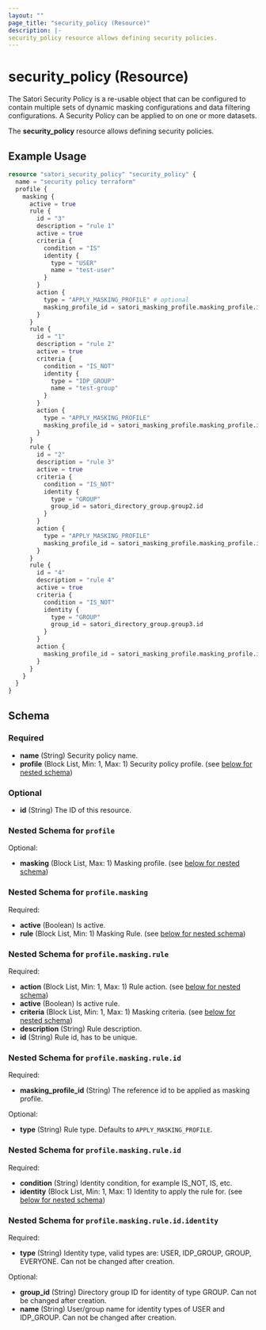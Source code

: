 ```yaml
---
layout: ""
page_title: "security_policy (Resource)"
description: |-
security_policy resource allows defining security policies.
---
```


# security_policy (Resource)

The Satori Security Policy is a re-usable object that can be configured to contain multiple sets of dynamic masking configurations and data filtering configurations.
A Security Policy can be applied to on one or more datasets.

The **security_policy** resource allows defining security policies.

## Example Usage

```terraform
resource "satori_security_policy" "security_policy" {
  name = "security policy terraform"
  profile {
    masking {
      active = true
      rule {
        id = "3"
        description = "rule 1"
        active = true
        criteria {
          condition = "IS"
          identity {
            type = "USER"
            name = "test-user"
          }
        }
        action {
          type = "APPLY_MASKING_PROFILE" # optional
          masking_profile_id = satori_masking_profile.masking_profile.id # as reference of previously created masking profile
        }
      }
      rule {
        id = "1"
        description = "rule 2"
        active = true
        criteria {
          condition = "IS_NOT"
          identity {
            type = "IDP_GROUP"
            name = "test-group"
          }
        }
        action {
          type = "APPLY_MASKING_PROFILE"
          masking_profile_id = satori_masking_profile.masking_profile.id
        }
      }
      rule {
        id = "2"
        description = "rule 3"
        active = true
        criteria {
          condition = "IS_NOT"
          identity {
            type = "GROUP"
            group_id = satori_directory_group.group2.id
          }
        }
        action {
          type = "APPLY_MASKING_PROFILE"
          masking_profile_id = satori_masking_profile.masking_profile.id
        }
      }
      rule {
        id = "4"
        description = "rule 4"
        active = true
        criteria {
          condition = "IS_NOT"
          identity {
            type = "GROUP"
            group_id = satori_directory_group.group3.id
          }
        }
        action {
          masking_profile_id = satori_masking_profile.masking_profile.id
        }
      }
    }
  }
}
```

<!-- schema generated by tfplugindocs -->
## Schema

### Required

- **name** (String) Security policy name.
- **profile** (Block List, Min: 1, Max: 1) Security policy profile. (see [below for nested schema](#nestedblock--profile))

### Optional

- **id** (String) The ID of this resource.

<a id="nestedblock--profile"></a>
### Nested Schema for `profile`

Optional:

- **masking** (Block List, Max: 1) Masking profile. (see [below for nested schema](#nestedblock--profile--masking))

<a id="nestedblock--profile--masking"></a>
### Nested Schema for `profile.masking`

Required:

- **active** (Boolean) Is active.
- **rule** (Block List, Min: 1) Masking Rule. (see [below for nested schema](#nestedblock--profile--masking--rule))

<a id="nestedblock--profile--masking--rule"></a>
### Nested Schema for `profile.masking.rule`

Required:

- **action** (Block List, Min: 1, Max: 1) Rule action. (see [below for nested schema](#nestedblock--profile--masking--rule--action))
- **active** (Boolean) Is active rule.
- **criteria** (Block List, Min: 1, Max: 1) Masking criteria. (see [below for nested schema](#nestedblock--profile--masking--rule--criteria))
- **description** (String) Rule description.
- **id** (String) Rule id, has to be unique.

<a id="nestedblock--profile--masking--rule--action"></a>
### Nested Schema for `profile.masking.rule.id`

Required:

- **masking_profile_id** (String) The reference id to be applied as masking profile.

Optional:

- **type** (String) Rule type. Defaults to `APPLY_MASKING_PROFILE`.


<a id="nestedblock--profile--masking--rule--criteria"></a>
### Nested Schema for `profile.masking.rule.id`

Required:

- **condition** (String) Identity condition, for example IS_NOT, IS, etc.
- **identity** (Block List, Min: 1, Max: 1) Identity to apply the rule for. (see [below for nested schema](#nestedblock--profile--masking--rule--id--identity))

<a id="nestedblock--profile--masking--rule--id--identity"></a>
### Nested Schema for `profile.masking.rule.id.identity`

Required:

- **type** (String) Identity type, valid types are: USER, IDP_GROUP, GROUP, EVERYONE.
Can not be changed after creation.

Optional:

- **group_id** (String) Directory group ID for identity of type GROUP.
Can not be changed after creation.
- **name** (String) User/group name for identity types of USER and IDP_GROUP.
Can not be changed after creation.